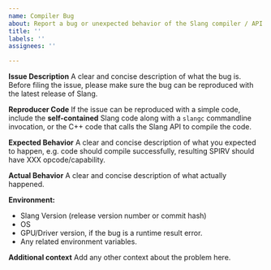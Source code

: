 ```yaml
---
name: Compiler Bug
about: Report a bug or unexpected behavior of the Slang compiler / API.
title: ''
labels: ''
assignees: ''

---
```


**Issue Description**
A clear and concise description of what the bug is.
Before filing the issue, please make sure the bug can be reproduced with the latest release of Slang.

**Reproducer Code**
If the issue can be reproduced with a simple code, include the **self-contained** Slang code along with a `slangc` commandline invocation, or the C++ code that calls the Slang API to compile the code.

**Expected Behavior**
A clear and concise description of what you expected to happen, e.g. code should compile successfully, resulting SPIRV should have XXX opcode/capability.

**Actual Behavior**
A clear and concise description of what actually happened.

**Environment:**
 - Slang Version (release version number or commit hash)
 - OS
 - GPU/Driver version, if the bug is a runtime result error.
- Any related environment variables.

**Additional context**
Add any other context about the problem here.
